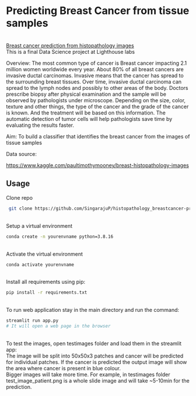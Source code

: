# Predicting Breast Cancer from tissue samples
<br />[Breast cancer prediction from histopathology images](https://singarajup-histopathology-breastcancer-prediction-app-3ey2vh.streamlit.app/)
<br /> This is a final Data Science project at Lighthouse labs

Overview:
The most common type of cancer is Breast cancer impacting 2.1 million women worldwide every year. About 80% of all breast cancers are invasive ductal carcinomas. Invasive means that the cancer has spread to the surrounding breast tissues. Over time, invasive ductal carcinoma can spread to the lymph nodes and possibly to other areas of the body.
Doctors prescribe biopsy after physical examination and the sample will be observed by pathologists under microscope. Depending on the size, color, texture and other things, the type of the cancer and the grade of the cancer is known. And the treatment will be based on this information.
The automatic detection of tumor cells will help pathologists save time by evaluating the results faster. 

Aim:
To build a classifier that identifies the breast cancer from the images of tissue samples


Data source:

https://www.kaggle.com/paultimothymooney/breast-histopathology-images

## Usage
Clone repo 
```bash
 git clone https://github.com/SingarajuP/histopathology_breastcancer-prediction.git
```
<br />Setup a virtual environment
```bash
conda create -n yourenvname python=3.8.16
```
<br />Activate the virtual environment

```bash
conda activate yourenvname
```
<br />Install all requirements using pip:
```bash
pip install -r requirements.txt
```
<br />To run web application stay in the main directory and run the command:
```bash
streamlit run app.py
# It will open a web page in the browser 

```

<br />To test the images, open testimages folder and load them in the streamlit app:
<br />The image will be split into 50x50x3 patches and cancer will be predicted for individual patches. If the cancer is predicted the output image will show the area where cancer is present in blue colour. 
<br /> Bigger images will take more time. For example, in testimages folder test_image_patient.png is a whole slide image and will take ~5-10min for the prediction.
